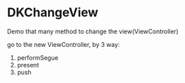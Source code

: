 # DKChangeView

Demo that many method to change the view(ViewController)

go to the new ViewController, by 3 way:

1. performSegue
1. present 
1. push
